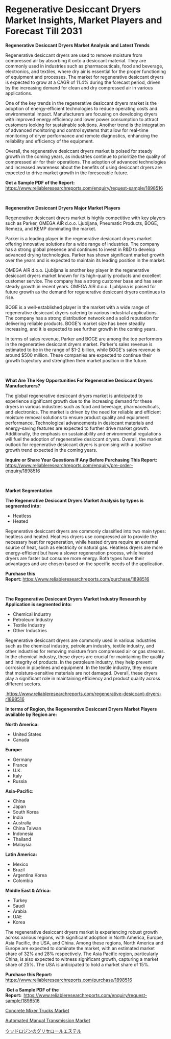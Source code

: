 <p><h1>Regenerative Desiccant Dryers Market Insights, Market Players and Forecast Till 2031</h1></p><p><strong>Regenerative Desiccant Dryers Market Analysis and Latest Trends</strong></p>
<p><p>Regenerative desiccant dryers are used to remove moisture from compressed air by absorbing it onto a desiccant material. They are commonly used in industries such as pharmaceuticals, food and beverage, electronics, and textiles, where dry air is essential for the proper functioning of equipment and processes. The market for regenerative desiccant dryers is expected to grow at a CAGR of 11.4% during the forecast period, driven by the increasing demand for clean and dry compressed air in various applications.</p><p>One of the key trends in the regenerative desiccant dryers market is the adoption of energy-efficient technologies to reduce operating costs and environmental impact. Manufacturers are focusing on developing dryers with improved energy efficiency and lower power consumption to attract customers looking for sustainable solutions. Another trend is the integration of advanced monitoring and control systems that allow for real-time monitoring of dryer performance and remote diagnostics, enhancing the reliability and efficiency of the equipment.</p><p>Overall, the regenerative desiccant dryers market is poised for steady growth in the coming years, as industries continue to prioritize the quality of compressed air for their operations. The adoption of advanced technologies and increased awareness about the benefits of using desiccant dryers are expected to drive market growth in the foreseeable future.</p></p>
<p><strong>Get a Sample PDF of the Report:&nbsp;</strong> <a href="https://www.reliableresearchreports.com/enquiry/request-sample/1898516">https://www.reliableresearchreports.com/enquiry/request-sample/1898516</a></p>
<p>&nbsp;</p>
<p><strong>Regenerative Desiccant Dryers Major Market Players</strong></p>
<p><p>Regenerative desiccant dryers market is highly competitive with key players such as Parker, OMEGA AIR d.o.o. Ljubljana, Pneumatic Products, BOGE, Remeza, and KEMP dominating the market. </p><p>Parker is a leading player in the regenerative desiccant dryers market offering innovative solutions for a wide range of industries. The company has a strong global presence and continues to invest in R&D to develop advanced drying technologies. Parker has shown significant market growth over the years and is expected to maintain its leading position in the market.</p><p>OMEGA AIR d.o.o. Ljubljana is another key player in the regenerative desiccant dryers market known for its high-quality products and excellent customer service. The company has a strong customer base and has seen steady growth in recent years. OMEGA AIR d.o.o. Ljubljana is poised for future growth as the demand for regenerative desiccant dryers continues to rise.</p><p>BOGE is a well-established player in the market with a wide range of regenerative desiccant dryers catering to various industrial applications. The company has a strong distribution network and a solid reputation for delivering reliable products. BOGE's market size has been steadily increasing, and it is expected to see further growth in the coming years.</p><p>In terms of sales revenue, Parker and BOGE are among the top performers in the regenerative desiccant dryers market. Parker's sales revenue is estimated to be in the range of $1-2 billion, while BOGE's sales revenue is around $500 million. These companies are expected to continue their growth trajectory and strengthen their market position in the future.</p></p>
<p>&nbsp;</p>
<p><strong>What Are The Key Opportunities For Regenerative Desiccant Dryers Manufacturers?</strong></p>
<p><p>The global regenerative desiccant dryers market is anticipated to experience significant growth due to the increasing demand for these dryers in various industries such as food and beverage, pharmaceuticals, and electronics. The market is driven by the need for reliable and efficient moisture removal solutions to ensure product quality and equipment performance. Technological advancements in desiccant materials and energy-saving features are expected to further drive market growth. Additionally, the emphasis on sustainability and environmental regulations will fuel the adoption of regenerative desiccant dryers. Overall, the market outlook for regenerative desiccant dryers is promising with a positive growth trend expected in the coming years.</p></p>
<p><strong>Inquire or Share Your Questions If Any Before Purchasing This Report:</strong> <a href="https://www.reliableresearchreports.com/enquiry/pre-order-enquiry/1898516">https://www.reliableresearchreports.com/enquiry/pre-order-enquiry/1898516</a></p>
<p>&nbsp;</p>
<p><strong>Market Segmentation</strong></p>
<p><strong>The Regenerative Desiccant Dryers Market Analysis by types is segmented into:</strong></p>
<p><ul><li>Heatless</li><li>Heated</li></ul></p>
<p><p>Regenerative desiccant dryers are commonly classified into two main types: heatless and heated. Heatless dryers use compressed air to provide the necessary heat for regeneration, while heated dryers require an external source of heat, such as electricity or natural gas. Heatless dryers are more energy-efficient but have a slower regeneration process, while heated dryers are faster but consume more energy. Both types have their advantages and are chosen based on the specific needs of the application.</p></p>
<p><strong>Purchase this Report:&nbsp;</strong><a href="https://www.reliableresearchreports.com/purchase/1898516">https://www.reliableresearchreports.com/purchase/1898516</a></p>
<p>&nbsp;</p>
<p><strong>The Regenerative Desiccant Dryers Market Industry Research by Application is segmented into:</strong></p>
<p><ul><li>Chemical Industry</li><li>Petroleum Industry</li><li>Textile Industry</li><li>Other Industries</li></ul></p>
<p><p>Regenerative desiccant dryers are commonly used in various industries such as the chemical industry, petroleum industry, textile industry, and other industries for removing moisture from compressed air or gas streams. In the chemical industry, these dryers are crucial for maintaining the quality and integrity of products. In the petroleum industry, they help prevent corrosion in pipelines and equipment. In the textile industry, they ensure that moisture-sensitive materials are not damaged. Overall, these dryers play a significant role in maintaining efficiency and product quality across different sectors.</p></p>
<p><a href="https://www.reliableresearchreports.com/regenerative-desiccant-dryers-r1898516">&nbsp;https://www.reliableresearchreports.com/regenerative-desiccant-dryers-r1898516</a></p>
<p><strong>In terms of Region, the Regenerative Desiccant Dryers Market Players available by Region are:</strong></p>
<p>
    <p> <strong> North America: </strong>
        <ul>
            <li>United States</li>
            <li>Canada</li>
        </ul>
        </p> 
    <p> <strong> Europe: </strong>
        <ul>
            <li>Germany</li>
            <li>France</li>
            <li>U.K.</li>
            <li>Italy</li>
            <li>Russia</li>
        </ul>
        </p> 
    <p> <strong> Asia-Pacific: </strong>
        <ul>
            <li>China</li>
            <li>Japan</li>
            <li>South Korea</li>
            <li>India</li>
            <li>Australia</li>
            <li>China Taiwan</li>
            <li>Indonesia</li>
            <li>Thailand</li>
            <li>Malaysia</li>
        </ul>
        </p> 
    <p> <strong> Latin America: </strong>
        <ul>
            <li>Mexico</li>
            <li>Brazil</li>
            <li>Argentina Korea</li>
            <li>Colombia</li>
        </ul>
        </p> 
    <p> <strong> Middle East & Africa: </strong>
        <ul>
            <li>Turkey</li>
            <li>Saudi</li>
            <li>Arabia</li>
            <li>UAE</li>
            <li>Korea</li>
        </ul>
    </p>
    </p>
<p><p>The regenerative desiccant dryers market is experiencing robust growth across various regions, with significant adoption in North America, Europe, Asia Pacific, the USA, and China. Among these regions, North America and Europe are expected to dominate the market, with an estimated market share of 32% and 28% respectively. The Asia Pacific region, particularly China, is also expected to witness significant growth, capturing a market share of 25%. The USA is anticipated to hold a market share of 15%.</p></p>
<p><strong>Purchase this Report: </strong><a href="https://www.reliableresearchreports.com/purchase/1898516">https://www.reliableresearchreports.com/purchase/1898516</a></p>
<p>&nbsp;<strong>Get a Sample PDF of the Report:&nbsp;&nbsp;</strong><a href="https://www.reliableresearchreports.com/enquiry/request-sample/1898516">https://www.reliableresearchreports.com/enquiry/request-sample/1898516</a></p>
<p><strong></strong></p>
<p><p><a href="https://www.linkedin.com/pulse/concrete-mixer-trucks-market-furnish-information-size-share-k3xmf?trackingId=9eVOP%2Bt81uBWQH0WKgSHyQ%3D%3D">Concrete Mixer Trucks Market</a></p><p><a href="https://www.linkedin.com/pulse/automated-manual-transmission-market-size-growth-outlook-from-37oke?trackingId=Yk5nJKCFr8DjhTt56MglQw%3D%3D">Automated Manual Transmission Market</a></p><p><a href="https://github.com/one-cool-chick/Market-Research-Report-List-1/blob/main/151132822102.md">ウッドロジンのグリセロールエステル</a></p></p>